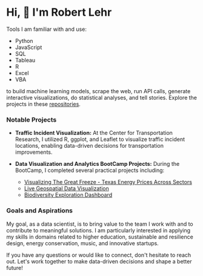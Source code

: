 <h1 align="left">Hi, 👋 I'm Robert Lehr</h1> 

Tools I am familiar with and use:

- Python
- JavaScript
- SQL
- Tableau
- R
- Excel
- VBA
 
to build machine learning models, scrape the web, run API calls, generate interactive visualizations, do statistical analyses, and tell stories. Explore the projects in these [repositories](https://github.com/robert-z-lehr?tab=repositories).

### Notable Projects

- **Traffic Incident Visualization:** At the Center for Transportation Research, I utilized R, ggplot, and Leaflet to visualize traffic incident locations, enabling data-driven decisions for transportation improvements.

- **Data Visualization and Analytics BootCamp Projects:** During the BootCamp, I completed several practical projects including:
  - [Visualizing The Great Freeze - Texas Energy Prices Across Sectors](https://github.com/robert-z-lehr/Visualizing-The-Great-Freeze-Texas-Energy-Prices)
  - [Live Geospatial Data Visualization](https://github.com/robert-z-lehr/Live-Geospatial-Data-Visualization)
  - [Biodiversity Exploration Dashboard](https://github.com/robert-z-lehr/Biodiversity-Exploration-Dashboard)

### Goals and Aspirations

My goal, as a data scientist, is to bring value to the team I work with and to contribute to meaningful solutions. I am particularly interested in applying my skills in domains related to higher education, sustainable and resilience design, energy conservation, music, and innovative startups.

If you have any questions or would like to connect, don't hesitate to reach out. Let's work together to make data-driven decisions and shape a better future!
